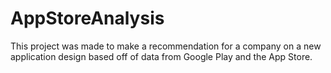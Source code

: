 # AppStoreAnalysis
This project was made to make a recommendation for a company on a new application design based off of data from Google Play and the App Store.
